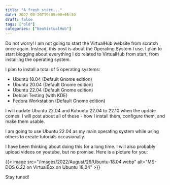 ```yaml
---
title: "A fresh start..."
date: 2022-08-26T19:00:00+05:30
draft: false
tags: ["old"]
categories: ["NeoVirtualHub"]
---
```


Do not worry! I am not going to start the VirtualHub website from scratch once again. Instead, this post is about the Operating System I use. I plan to start blogging about everything I do related to VirtualHub from start, from installing the operating system.

I plan to install a total of 5 operating systems:

- Ubuntu 18.04 (Default Gnome edition)
- Ubuntu 20.04 (Default Gnome edition)
- Ubuntu 22.04 (Default Gnome edition)
- Debian Testing (with KDE)
- Fedora Workstation (Default Gnome edition)

I will update Ubuntu 22.04 and Kubuntu 22.04 to 22.10 when the update comes. I will post about all of these - how I install them, configure them, and make them usable.

I am going to use Ubuntu 22.04 as my main operating system while using others to create tutorials occasionally.

I have been thinking about doing this for a long time. I will also probably upload videos on youtube, but no promise. Here is a picture for you:

{{< image src="/images/2022/August/26/Ubuntu-18.04.webp" alt="MS-DOS 6.22 on VirtualBox on Ubuntu 18.04" >}}

Stay tuned!
